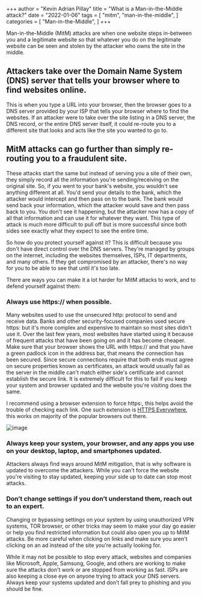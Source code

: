 +++
author = "Kevin Adrian Pillay"
title = "What is a Man-in-the-Middle attack?"
date = "2022-01-06"
tags = [
    "mitm",
    "man-in-the-middle",
]
categories = [
    "Man-in-the-Middle",
]
+++

Man-in-the-Middle (MitM) attacks are when one website steps in-between you and a legitimate website so that whatever you do on the legitimate website can be seen and stolen by the attacker who owns the site in the middle. 

## Attackers take over the Domain Name System (DNS) server that tells your browser where to find websites online. 

This is when you type a URL into your browser, then the browser goes to a DNS server provided by your ISP that tells your browser where to find the websites. If an attacker were to take over the site listing in a DNS server, the DNS record, or the entire DNS server itself, it could re-route you to a different site that looks and acts like the site you wanted to go to. 
 
## MitM attacks can go further than simply re-routing you to a fraudulent site. 

These attacks start the same but instead of serving you a site of their own, they simply record all the information you're sending/receiving on the original site. So, if you went to your bank's website, you wouldn't see anything different at all. You'd send your details to the bank, which the attacker would intercept and then pass on to the bank. The bank would send back your information, which the attacker would save and then pass back to you. You don't see it happening, but the attacker now has a copy of all that information and can use it for whatever they want. This type of attack is much more difficult to pull off but is more successful since both sides see exactly what they expect to see the entire time.

So how do you protect yourself against it? This is difficult because you don't have direct control over the DNS servers. They're managed by groups on the internet, including the websites themselves, ISPs, IT departments, and many others. If they get compromised by an attacker, there's no way for you to be able to see that until it's too late. 

There are ways you can make it a lot harder for MitM attacks to work, and to defend yourself against them:

### Always use https:// when possible. 

Many websites used to use the unsecured http: protocol to send and receive data. Banks and other security-focused companies used secure https: but it's more complex and expensive to maintain so most sites didn't use it. Over the last few years, most websites have started using it because of frequent attacks that have been going on and it has become cheaper. Make sure that your browser shows the URL with https:// and that you have a green padlock icon in the address bar, that means the connection has been secured. Since secure connections require that both ends must agree on secure properties known as certificates, an attack would usually fail as the server in the middle can't match either side's certificate and cannot establish the secure link. It is extremely difficult for this to fail if you keep your system and browser updated and the website you're visiting does the same. 

I recommend using a browser extension to force https:, this helps avoid the trouble of checking each link. One such extension is [HTTPS Everywhere](https://www.eff.org/https-everywhere), this works on majority of the popular browsers out there.

![image](https://user-images.githubusercontent.com/30116824/151761184-035b5b1b-a71a-4609-ac92-31fffc3e038c.png)

### Always keep your system, your browser, and any apps you use on your desktop, laptop, and smartphones updated. 

Attackers always find ways around MitM mitigation, that is why software is updated to overcome the attackers. While you can't force the website you're visiting to stay updated, keeping your side up to date can stop most attacks.
 
### Don’t change settings if you don’t understand them, reach out to an expert. 

Changing or bypassing settings on your system by using unauthorized VPN systems, TOR browser, or other tricks may seem to make your day go easier or help you find restricted information but could also open you up to MitM attacks. Be more careful when clicking on links and make sure you aren't clicking on an ad instead of the site you're actually looking for.

While it may not be possible to stop every attack, websites and companies like Microsoft, Apple, Samsung, Google, and others are working to make sure the attacks don't work or are stopped from working as fast. ISPs are also keeping a close eye on anyone trying to attack your DNS servers. Always keep your systems updated and don’t fall prey to phishing and you should be fine.
